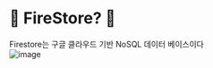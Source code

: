 # 🎃 FireStore? 🎃
Firestore는 구글 클라우드 기반 NoSQL 데이터 베이스이다 <br/>
![image](https://github.com/limhyerin/TIL/assets/70150896/34d77823-5614-470d-a0e9-0b39026ecea7)
